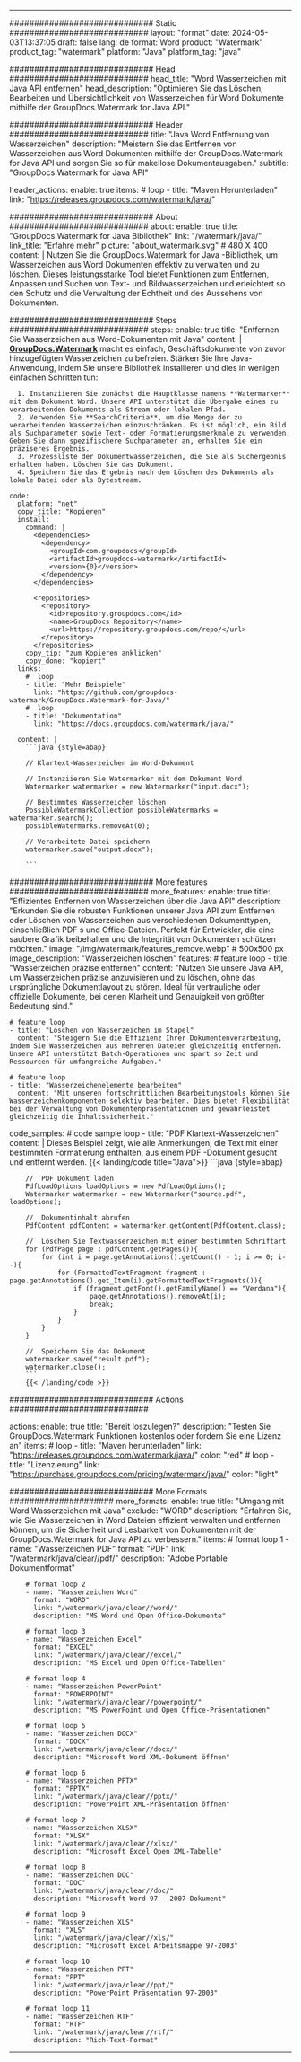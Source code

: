 
---
############################# Static ############################
layout: "format"
date:  2024-05-03T13:37:05
draft: false
lang: de
format: Word
product: "Watermark"
product_tag: "watermark"
platform: "Java"
platform_tag: "java"

############################# Head ############################
head_title: "Word Wasserzeichen mit Java API entfernen"
head_description: "Optimieren Sie das Löschen, Bearbeiten und Übersichtlichkeit von Wasserzeichen für Word Dokumente mithilfe der GroupDocs.Watermark for Java API."

############################# Header ############################
title: "Java Word Entfernung von Wasserzeichen" 
description: "Meistern Sie das Entfernen von Wasserzeichen aus Word Dokumenten mithilfe der GroupDocs.Watermark for Java API und sorgen Sie so für makellose Dokumentausgaben."
subtitle: "GroupDocs.Watermark for Java API" 

header_actions:
  enable: true
  items:
    #  loop
    - title: "Maven Herunterladen"
      link: "https://releases.groupdocs.com/watermark/java/"
      
############################# About ############################
about:
    enable: true
    title: "GroupDocs.Watermark for Java Bibliothek"
    link: "/watermark/java/"
    link_title: "Erfahre mehr"
    picture: "about_watermark.svg" # 480 X 400
    content: |
       Nutzen Sie die GroupDocs.Watermark for Java -Bibliothek, um Wasserzeichen aus Word Dokumenten effektiv zu verwalten und zu löschen. Dieses leistungsstarke Tool bietet Funktionen zum Entfernen, Anpassen und Suchen von Text- und Bildwasserzeichen und erleichtert so den Schutz und die Verwaltung der Echtheit und des Aussehens von Dokumenten.

############################# Steps ############################
steps:
    enable: true
    title: "Entfernen Sie Wasserzeichen aus Word-Dokumenten mit Java"
    content: |
      **[GroupDocs.Watermark](https://products.groupdocs.com/watermark/java/)** macht es einfach, Geschäftsdokumente von zuvor hinzugefügten Wasserzeichen zu befreien. Stärken Sie Ihre Java-Anwendung, indem Sie unsere Bibliothek installieren und dies in wenigen einfachen Schritten tun:
      
      1. Instanziieren Sie zunächst die Hauptklasse namens **Watermarker** mit dem Dokument Word. Unsere API unterstützt die Übergabe eines zu verarbeitenden Dokuments als Stream oder lokalen Pfad.
      2. Verwenden Sie **SearchCriteria**, um die Menge der zu verarbeitenden Wasserzeichen einzuschränken. Es ist möglich, ein Bild als Suchparameter sowie Text- oder Formatierungsmerkmale zu verwenden. Geben Sie dann spezifischere Suchparameter an, erhalten Sie ein präziseres Ergebnis.
      3. Prozessliste der Dokumentwasserzeichen, die Sie als Suchergebnis erhalten haben. Löschen Sie das Dokument.
      4. Speichern Sie das Ergebnis nach dem Löschen des Dokuments als lokale Datei oder als Bytestream.
   
    code:
      platform: "net"
      copy_title: "Kopieren"
      install:
        command: |
          <dependencies>
            <dependency>
              <groupId>com.groupdocs</groupId>
              <artifactId>groupdocs-watermark</artifactId>
              <version>{0}</version>
            </dependency>
          </dependencies>

          <repositories>
            <repository>
              <id>repository.groupdocs.com</id>
              <name>GroupDocs Repository</name>
              <url>https://repository.groupdocs.com/repo/</url>
            </repository>
          </repositories>
        copy_tip: "zum Kopieren anklicken"
        copy_done: "kopiert"
      links:
        #  loop
        - title: "Mehr Beispiele"
          link: "https://github.com/groupdocs-watermark/GroupDocs.Watermark-for-Java/"
        #  loop
        - title: "Dokumentation"
          link: "https://docs.groupdocs.com/watermark/java/"
          
      content: |
        ```java {style=abap}

        // Klartext-Wasserzeichen im Word-Dokument

        // Instanziieren Sie Watermarker mit dem Dokument Word
        Watermarker watermarker = new Watermarker("input.docx");
        
        // Bestimmtes Wasserzeichen löschen
        PossibleWatermarkCollection possibleWatermarks = watermarker.search();
        possibleWatermarks.removeAt(0);

        // Verarbeitete Datei speichern
        watermarker.save("output.docx");
        
        ```    
        
############################# More features ############################
more_features:
  enable: true
  title: "Effizientes Entfernen von Wasserzeichen über die Java API"
  description: "Erkunden Sie die robusten Funktionen unserer Java API zum Entfernen oder Löschen von Wasserzeichen aus verschiedenen Dokumenttypen, einschließlich PDF s und Office-Dateien. Perfekt für Entwickler, die eine saubere Grafik beibehalten und die Integrität von Dokumenten schützen möchten."
  image: "/img/watermark/features_remove.webp" # 500x500 px
  image_description: "Wasserzeichen löschen"
  features:
    # feature loop
    - title: "Wasserzeichen präzise entfernen"
      content: "Nutzen Sie unsere Java API, um Wasserzeichen präzise anzuvisieren und zu löschen, ohne das ursprüngliche Dokumentlayout zu stören. Ideal für vertrauliche oder offizielle Dokumente, bei denen Klarheit und Genauigkeit von größter Bedeutung sind."

    # feature loop
    - title: "Löschen von Wasserzeichen im Stapel"
      content: "Steigern Sie die Effizienz Ihrer Dokumentenverarbeitung, indem Sie Wasserzeichen aus mehreren Dateien gleichzeitig entfernen. Unsere API unterstützt Batch-Operationen und spart so Zeit und Ressourcen für umfangreiche Aufgaben."

    # feature loop
    - title: "Wasserzeichenelemente bearbeiten"
      content: "Mit unseren fortschrittlichen Bearbeitungstools können Sie Wasserzeichenkomponenten selektiv bearbeiten. Dies bietet Flexibilität bei der Verwaltung von Dokumentenpräsentationen und gewährleistet gleichzeitig die Inhaltssicherheit."
      
  code_samples:
    # code sample loop
    - title: "PDF Klartext-Wasserzeichen"
      content: |
        Dieses Beispiel zeigt, wie alle Anmerkungen, die Text mit einer bestimmten Formatierung enthalten, aus einem PDF -Dokument gesucht und entfernt werden.
        {{< landing/code title="Java">}}
        ```java {style=abap}
        
        //  PDF Dokument laden
        PdfLoadOptions loadOptions = new PdfLoadOptions();
        Watermarker watermarker = new Watermarker("source.pdf", loadOptions);

        //  Dokumentinhalt abrufen
        PdfContent pdfContent = watermarker.getContent(PdfContent.class);

        //  Löschen Sie Textwasserzeichen mit einer bestimmten Schriftart
        for (PdfPage page : pdfContent.getPages()){
            for (int i = page.getAnnotations().getCount() - 1; i >= 0; i--){
                for (FormattedTextFragment fragment : page.getAnnotations().get_Item(i).getFormattedTextFragments()){
                    if (fragment.getFont().getFamilyName() == "Verdana"){
                        page.getAnnotations().removeAt(i);
                        break;
                    }
                }
            }
        }

        //  Speichern Sie das Dokument
        watermarker.save("result.pdf");
        watermarker.close();
        ```
        {{< /landing/code >}}


############################# Actions ############################

actions:
  enable: true
  title: "Bereit loszulegen?"
  description: "Testen Sie GroupDocs.Watermark Funktionen kostenlos oder fordern Sie eine Lizenz an"
  items:
    #  loop
    - title: "Maven herunterladen"
      link: "https://releases.groupdocs.com/watermark/java/"
      color: "red"
        #  loop
    - title: "Lizenzierung"
      link: "https://purchase.groupdocs.com/pricing/watermark/java/"
      color: "light"


############################# More Formats #####################
more_formats:
    enable: true
    title: "Umgang mit Word Wasserzeichen mit Java"
    exclude: "WORD"
    description: "Erfahren Sie, wie Sie Wasserzeichen in Word Dateien effizient verwalten und entfernen können, um die Sicherheit und Lesbarkeit von Dokumenten mit der GroupDocs.Watermark for Java API zu verbessern."
    items: 
        # format loop 1
        - name: "Wasserzeichen PDF"
          format: "PDF"
          link: "/watermark/java/clear//pdf/"
          description: "Adobe Portable Dokumentformat"

        # format loop 2
        - name: "Wasserzeichen Word"
          format: "WORD"
          link: "/watermark/java/clear//word/"
          description: "MS Word und Open Office-Dokumente"
          
        # format loop 3
        - name: "Wasserzeichen Excel"
          format: "EXCEL"
          link: "/watermark/java/clear//excel/"
          description: "MS Excel und Open Office-Tabellen"

        # format loop 4
        - name: "Wasserzeichen PowerPoint"
          format: "POWERPOINT"
          link: "/watermark/java/clear//powerpoint/"
          description: "MS PowerPoint und Open Office-Präsentationen"

        # format loop 5
        - name: "Wasserzeichen DOCX"
          format: "DOCX"
          link: "/watermark/java/clear//docx/"
          description: "Microsoft Word XML-Dokument öffnen"
          
        # format loop 6
        - name: "Wasserzeichen PPTX"
          format: "PPTX"
          link: "/watermark/java/clear//pptx/"
          description: "PowerPoint XML-Präsentation öffnen"
          
        # format loop 7
        - name: "Wasserzeichen XLSX"
          format: "XLSX"
          link: "/watermark/java/clear//xlsx/"
          description: "Microsoft Excel Open XML-Tabelle"

        # format loop 8
        - name: "Wasserzeichen DOC"
          format: "DOC"
          link: "/watermark/java/clear//doc/"
          description: "Microsoft Word 97 - 2007-Dokument"

        # format loop 9
        - name: "Wasserzeichen XLS"
          format: "XLS"
          link: "/watermark/java/clear//xls/"
          description: "Microsoft Excel Arbeitsmappe 97-2003"

        # format loop 10
        - name: "Wasserzeichen PPT"
          format: "PPT"
          link: "/watermark/java/clear//ppt/"
          description: "PowerPoint Präsentation 97-2003"

        # format loop 11
        - name: "Wasserzeichen RTF"
          format: "RTF"
          link: "/watermark/java/clear//rtf/"
          description: "Rich-Text-Format"

---